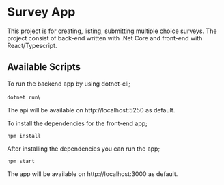 # Survey App

This project is for creating, listing, submitting multiple choice surveys. 
The project consist of back-end written with .Net Core and front-end with React/Typescript.

## Available Scripts

To run the backend app by using dotnet-cli;

 ```dotnet run```\

The api will be available on http://localhost:5250 as default.

To install the dependencies for the front-end app;

 ```npm install```

After installing the dependencies you can run the app;

```npm start```

The app will be available on  http://localhost:3000 as default.
